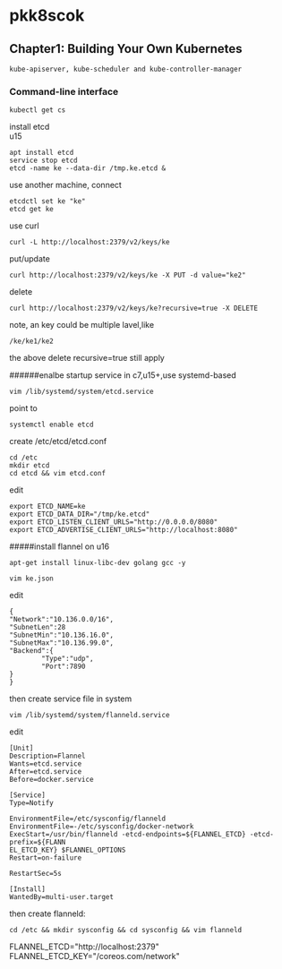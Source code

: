 # pkk8scok
## Chapter1: Building Your Own Kubernetes

```
kube-apiserver, kube-scheduler and kube-controller-manager
```

### Command-line interface
```
kubectl get cs
```

install etcd  
u15
```
apt install etcd
service stop etcd
etcd -name ke --data-dir /tmp.ke.etcd &
```
use another machine, connect
```
etcdctl set ke "ke"
etcd get ke
```
use curl
```
curl -L http://localhost:2379/v2/keys/ke
```
put/update
```
curl http://localhost:2379/v2/keys/ke -X PUT -d value="ke2"
```
delete
```
curl http://localhost:2379/v2/keys/ke?recursive=true -X DELETE
```
note, an key could be multiple lavel,like
```
/ke/ke1/ke2
```
the above delete recursive=true still apply

######enalbe startup service
in c7,u15+,use systemd-based
```
vim /lib/systemd/system/etcd.service
```
point to
```
systemctl enable etcd
```

create /etc/etcd/etcd.conf
```
cd /etc
mkdir etcd
cd etcd && vim etcd.conf
```
edit
```
export ETCD_NAME=ke
export ETCD_DATA_DIR="/tmp/ke.etcd"
export ETCD_LISTEN_CLIENT_URLS="http://0.0.0.0/8080"
export ETCD_ADVERTISE_CLIENT_URLS="http://localhost:8080"
```

#####install flannel on u16
```
apt-get install linux-libc-dev golang gcc -y
```

```
vim ke.json
```
edit
```
{
"Network":"10.136.0.0/16",
"SubnetLen":28
"SubnetMin":"10.136.16.0",
"SubnetMax":"10.136.99.0",
"Backend":{
        "Type":"udp",
        "Port":7890
}
}
```
then create service file in system
```
vim /lib/systemd/system/flanneld.service
```
edit
```
[Unit]
Description=Flannel
Wants=etcd.service
After=etcd.service
Before=docker.service

[Service]
Type=Notify

EnvironmentFile=/etc/sysconfig/flanneld
EnvironmentFile=-/etc/sysconfig/docker-network
ExecStart=/usr/bin/flanneld -etcd-endpoints=${FLANNEL_ETCD} -etcd-prefix=${FLANN
EL_ETCD_KEY} $FLANNEL_OPTIONS
Restart=on-failure

RestartSec=5s

[Install]
WantedBy=multi-user.target
```
then create flanneld:
```
cd /etc && mkdir sysconfig && cd sysconfig && vim flanneld
```
FLANNEL_ETCD="http://localhost:2379"
FLANNEL_ETCD_KEY="/coreos.com/network"
```
